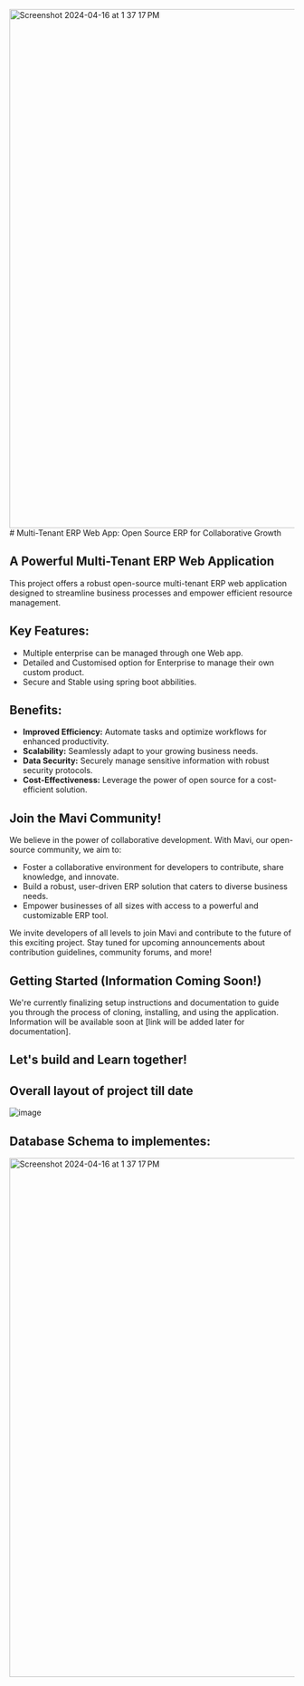 <img width="916" alt="Screenshot 2024-04-16 at 1 37 17 PM" src="https://github.com/vishnurchityala/ERP/assets/103362352/b760d21e-dc76-4d5e-8611-d93533a26445"># Multi-Tenant ERP Web App: Open Source ERP for Collaborative Growth

## A Powerful Multi-Tenant ERP Web Application

This project offers a robust open-source multi-tenant ERP web application designed to streamline business processes and empower efficient resource management. 

## Key Features:

* Multiple enterprise can be managed through one Web app.
* Detailed and Customised option for Enterprise to manage their own custom product.
* Secure and Stable using spring boot abbilities.

## Benefits:

* **Improved Efficiency:** Automate tasks and optimize workflows for enhanced productivity.
* **Scalability:** Seamlessly adapt to your growing business needs.
* **Data Security:** Securely manage sensitive information with robust security protocols.
* **Cost-Effectiveness:** Leverage the power of open source for a cost-efficient solution.

## Join the Mavi Community!

We believe in the power of collaborative development. With Mavi, our open-source community, we aim to:

* Foster a collaborative environment for developers to contribute, share knowledge, and innovate.
* Build a robust, user-driven ERP solution that caters to diverse business needs.
* Empower businesses of all sizes with access to a powerful and customizable ERP tool.

We invite developers of all levels to join Mavi and contribute to the future of this exciting project. Stay tuned for upcoming announcements about contribution guidelines, community forums, and more!

## Getting Started (Information Coming Soon!)

We're currently finalizing setup instructions and documentation to guide you through the process of cloning, installing, and using the application. Information will be available soon at [link will be added later for documentation].

## Let's build and Learn together!

## Overall layout of project till date

![image](https://github.com/vishnurchityala/ERP/assets/103362352/7becd0e8-0370-4079-81fe-bc6992e26f29)

## Database Schema to implementes:

<img width="916" alt="Screenshot 2024-04-16 at 1 37 17 PM" src="https://github.com/mavicompanion/ERP/assets/163174694/d24088df-b947-4e71-98a3-495ea897b5c8">

